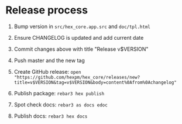 # Release process

1. Bump version in `src/hex_core.app.src` and `doc/tpl.html`

2. Ensure CHANGELOG is updated and add current date

3. Commit changes above with title "Release v$VERSION"

4. Push master and the new tag

5. Create GitHub release: `open "https://github.com/hexpm/hex_core/releases/new?title=v$VERSION&tag=v$VERSION&body=content%0Afrom%0Achangelog"`

6. Publish package: `rebar3 hex publish`

7. Spot check docs: `rebar3 as docs edoc`

8. Publish docs: `rebar3 hex docs`

